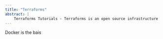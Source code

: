 ```yaml
---
title: "Terraforms"
abstract: |
    Terraforms Tutorials - Terraforms is an open source infrastructure as code tool by Hashicrop for cloud environments.
---
```


Docker is the bais